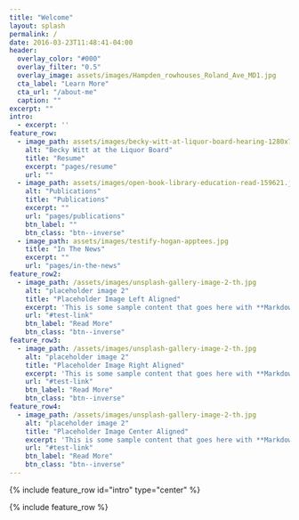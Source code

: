 ```yaml
---
title: "Welcome"
layout: splash
permalink: /
date: 2016-03-23T11:48:41-04:00
header:
  overlay_color: "#000"
  overlay_filter: "0.5"
  overlay_image: assets/images/Hampden_rowhouses_Roland_Ave_MD1.jpg
  cta_label: "Learn More"
  cta_url: "/about-me"
  caption: ""
excerpt: ""
intro:
  - excerpt: ''
feature_row:
  - image_path: assets/images/becky-witt-at-liquor-board-hearing-1280x720.jpg
    alt: "Becky Witt at the Liquor Board"
    title: "Resume"
    excerpt: "pages/resume"
    url: ""
  - image_path: assets/images/open-book-library-education-read-159621.jpeg
    alt: "Publications"
    title: "Publications"
    excerpt: ""
    url: "pages/publications"
    btn_label: ""
    btn_class: "btn--inverse"
  - image_path: assets/images/testify-hogan-apptees.jpg
    title: "In The News"
    excerpt: ""
    url: "pages/in-the-news"
feature_row2:
  - image_path: /assets/images/unsplash-gallery-image-2-th.jpg
    alt: "placeholder image 2"
    title: "Placeholder Image Left Aligned"
    excerpt: 'This is some sample content that goes here with **Markdown** formatting. Left aligned with `type="left"`'
    url: "#test-link"
    btn_label: "Read More"
    btn_class: "btn--inverse"
feature_row3:
  - image_path: /assets/images/unsplash-gallery-image-2-th.jpg
    alt: "placeholder image 2"
    title: "Placeholder Image Right Aligned"
    excerpt: 'This is some sample content that goes here with **Markdown** formatting. Right aligned with `type="right"`'
    url: "#test-link"
    btn_label: "Read More"
    btn_class: "btn--inverse"
feature_row4:
  - image_path: /assets/images/unsplash-gallery-image-2-th.jpg
    alt: "placeholder image 2"
    title: "Placeholder Image Center Aligned"
    excerpt: 'This is some sample content that goes here with **Markdown** formatting. Centered with `type="center"`'
    url: "#test-link"
    btn_label: "Read More"
    btn_class: "btn--inverse"
---
```


{% include feature_row id="intro" type="center" %}

{% include feature_row %}
<!--
{% include feature_row id="feature_row2" type="left" %}

{% include feature_row id="feature_row3" type="right" %}

{% include feature_row id="feature_row4" type="center" %}-->
